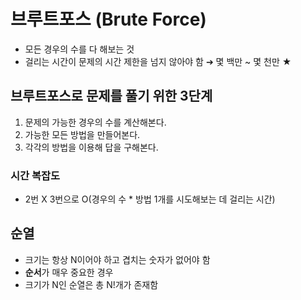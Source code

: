 # 브루트포스 (Brute Force)

* 모든 경우의 수를 다 해보는 것
* 걸리는 시간이 문제의 시간 제한을 넘지 않아야 함 ➔ 몇 백만 ~ 몇 천만 ★

## 브루트포스로 문제를 풀기 위한 3단계
1. 문제의 가능한 경우의 수를 계산해본다.
2. 가능한 모든 방법을 만들어본다.
3. 각각의 방법을 이용해 답을 구해본다.

### 시간 복잡도

* 2번 X 3번으로 O(경우의 수 * 방법 1개를 시도해보는 데 걸리는 시간)

## 순열

* 크기는 항상 N이어야 하고 겹치는 숫자가 없어야 함
* **순서**가 매우 중요한 경우
* 크기가 N인 순열은 총 N!개가 존재함
